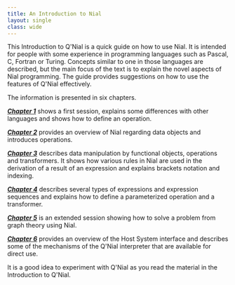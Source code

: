 ```yaml
---
title: An Introduction to Nial
layout: single
class: wide
---
```



This Introduction to Q'Nial is a quick guide on how to use Nial. It is
intended for people with some experience in programming languages such
as Pascal, C, Fortran or Turing. Concepts similar to one in those
languages are described, but the main focus of the text is to explain
the novel aspects of Nial programming. The guide provides suggestions
on how to use the features of Q'Nial effectively.

The information is presented in six chapters.

[***Chapter 1***](chapter1.md) shows a first session, explains some differences with other
languages and shows how to define an operation.

[***Chapter 2***](chapter2.md) provides an overview of Nial regarding data objects and
introduces operations.

[***Chapter 3***](chapter3.md) describes data manipulation by functional objects,
operations and transformers. It shows how various rules in Nial are used
in the derivation of a result of an expression and explains brackets
notation and indexing.

[***Chapter 4***](chapter4.md) describes several types of expressions and expression
sequences and explains how to define a parameterized operation and a
transformer.

[***Chapter 5***](chapter5.md) is an extended session showing how to solve a problem from
graph theory using Nial.

[***Chapter 6***](chapter6.md) provides an overview of the Host System interface and
describes some of the mechanisms of the Q'Nial interpreter that are
available for direct use.

It is a good idea to experiment with Q'Nial as you read the material in
the Introduction to Q'Nial.

